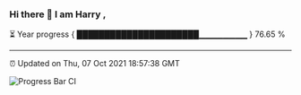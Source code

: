 ### Hi there 👋 I am Harry , 

⏳ Year progress { ██████████████████████▁▁▁▁▁▁▁▁ } 76.65 %

---

⏰ Updated on Thu, 07 Oct 2021 18:57:38 GMT

![Progress Bar CI](https://github.com/duykhang68/duykhang68/workflows/Progress%20Bar%20CI/badge.svg)

